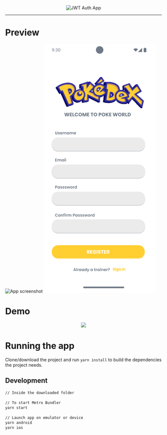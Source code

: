 <div align="center">
  <img src="./assets/Logo_Pokedex.png" alt="JWT Auth App" width="180">
</div>

---

<p align="center"></p>

# Preview

![App screenshot](./assets/Login.jpg)
![App screenshot](./assets/Register.jpg)

# Demo

<div align="center">
<img src="./assets/Demo.gif"/>

</div>

# Running the app

Clone/download the project and run `yarn install` to build the dependencies the project needs.

## Development

```
// Inside the downloaded folder

// To start Metro Bundler
yarn start

// Launch app on emulator or device
yarn android
yarn ios
```
